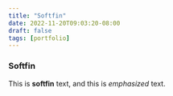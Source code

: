 ```yaml
---
title: "Softfin"
date: 2022-11-20T09:03:20-08:00
draft: false
tags: [portfolio]
---
```

### Softfin

This is **softfin** text, and this is *emphasized* text.
